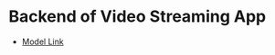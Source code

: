 # Backend of Video Streaming App

- [Model Link](https://app.eraser.io/workspace/HcW2TtAn4vOXo7O8Lb6v?origin=share&elements=2A5CaP9ZhP8GczbW92Q4Mw)
